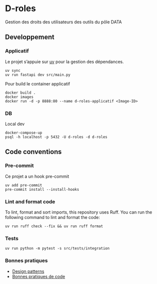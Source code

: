 # D-roles

Gestion des droits des utilisateurs des outils du pôle DATA

## Developpement

### Applicatif

Le projet s’appuie sur [uv](https://docs.astral.sh/uv) pour la gestion des dépendances.

```
uv sync
uv run fastapi dev src/main.py
```

Pour build le container applicatif

```
docker build .
docker images
docker run -d -p 8888:80 --name d-roles-applicatif <Image-ID>
```

### DB

Local dev

```
docker-compose-up
psql -h localhost -p 5432 -U d-roles -d d-roles
```

## Code conventions

### Pre-commit

Ce projet a un hook pre-commit

```
uv add pre-commit
pre-commit install --install-hooks
```

### Lint and format code

To lint, format and sort imports, this repository uses Ruff. You can run the following command to lint and format the code:

```
uv run ruff check --fix && uv run ruff format
```

### Tests

```
uv run python -m pytest -s src/tests/integration
```

### Bonnes pratiques

- [Design patterns](https://medium.com/@lautisuarez081/fastapi-best-practices-and-design-patterns-building-quality-python-apis-31774ff3c28a)
- [Bonnes pratiques de code](https://github.com/zhanymkanov/fastapi-best-practices)
